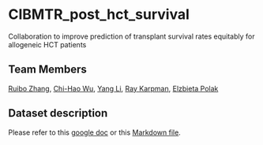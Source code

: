 # CIBMTR_post_hct_survival

Collaboration to improve prediction of transplant survival rates equitably for allogeneic HCT patients

## Team Members

[Ruibo Zhang](https://www.linkedin.com/in/ruibo-zhang-b901161a1/), [Chi-Hao Wu](https://www.linkedin.com/in/chi-hao-wu-69a590227), [Yang Li](https://www.linkedin.com/in/yang-li-9018571b9/), [Ray Karpman](https://www.linkedin.com/in/rachel-karpman/), [Elzbieta Polak](https://www.linkedin.com/in/elzbieta-polak)

## Dataset description

Please refer to this [google doc](https://docs.google.com/document/d/1kk4Rym6FYjPDXt6weWp9CQHLJprUmqq-LM3-46bOarc/edit?usp=sharing) or this [Markdown file](DatasetDescription.md).
